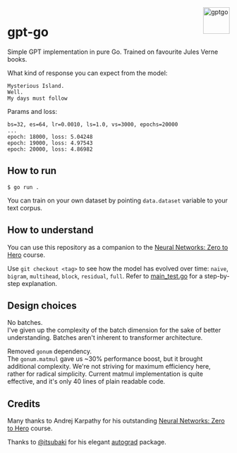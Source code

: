 <img src="https://raw.githubusercontent.com/MindsMD/minds.md/refs/heads/main/header.svg" alt="gptgo" title="gptgo" align="right" height="60" />

# gpt-go
Simple GPT implementation in pure Go. Trained on favourite Jules Verne books.  

What kind of response you can expect from the model:  
```
Mysterious Island.
Well.
My days must follow
```

Params and loss:
```
bs=32, es=64, lr=0.0010, ls=1.0, vs=3000, epochs=20000
...
epoch: 18000, loss: 5.04248
epoch: 19000, loss: 4.97543
epoch: 20000, loss: 4.86982
```

## How to run
```shell
$ go run .
```

You can train on your own dataset by pointing `data.dataset` variable to your text corpus.  

## How to understand
You can use this repository as a companion to the [Neural Networks: Zero to Hero](https://karpathy.ai/zero-to-hero.html) course.  

Use `git checkout <tag>` to see how the model has evolved over time: `naive`, `bigram`, `multihead`, `block`, `residual`, `full`. Refer to [main_test.go](https://github.com/zakirullin/gpt-go/blob/main/main_test.go) for a step-by-step explanation.  

## Design choices
No batches.  
I've given up the complexity of the batch dimension for the sake of better understanding. Batches aren't inherent to transformer architecture.

Removed `gonum` dependency.  
The `gonum.matmul` gave us ~30% performance boost, but it brought additional complexity. We're not striving for maximum efficiency here, rather for radical simplicity. Current matmul implementation is quite effective, and it's only 40 lines of plain readable code.  

## Credits
Many thanks to Andrej Karpathy for his outstanding [Neural Networks: Zero to Hero](https://karpathy.ai/zero-to-hero.html) course.  

Thanks to [@itsubaki](https://github.com/itsubaki) for his elegant [autograd](https://github.com/itsubaki/autograd) package.  